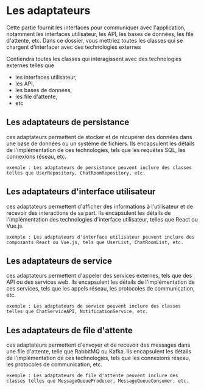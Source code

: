 # Les adaptateurs

Cette partie fournit les interfaces pour communiquer avec l'application, notamment les interfaces utilisateur, les API, les bases de données, les file d'attente, etc. Dans ce dossier, vous mettriez toutes les classes qui se chargent d'interfacer avec des technologies externes

Contiendra toutes les classes qui interagissent avec des technologies externes telles que

- les interfaces utilisateur,
- les API,
- les bases de données,
- les file d'attente,
- etc

## Les adaptateurs de persistance

ces adaptateurs permettent de stocker et de récupérer des données dans une base de données ou un système de fichiers. Ils encapsulent les détails de l'implémentation de ces technologies, tels que les requêtes SQL, les connexions réseau, etc.

`exemple : Les adaptateurs de persistance peuvent inclure des classes telles que UserRepository, ChatRoomRepository, etc.`

## Les adaptateurs d'interface utilisateur

ces adaptateurs permettent d'afficher des informations à l'utilisateur et de recevoir des interactions de sa part. Ils encapsulent les détails de l'implémentation des technologies d'interface utilisateur, telles que React ou Vue.js.

`exemple : Les adaptateurs d'interface utilisateur peuvent inclure des composants React ou Vue.js, tels que UserList, ChatRoomList, etc.`

## Les adaptateurs de service

ces adaptateurs permettent d'appeler des services externes, tels que des API ou des services web. Ils encapsulent les détails de l'implémentation de ces services, tels que les appels réseau, les protocoles de communication, etc.

`exemple : Les adaptateurs de service peuvent inclure des classes telles que ChatServiceAPI, NotificationService, etc.`

## Les adaptateurs de file d'attente

ces adaptateurs permettent d'envoyer et de recevoir des messages dans une file d'attente, telle que RabbitMQ ou Kafka. Ils encapsulent les détails de l'implémentation de ces technologies, tels que les connexions réseau, les protocoles de communication, etc.

`exemple : Les adaptateurs de file d'attente peuvent inclure des classes telles que MessageQueueProducer, MessageQueueConsumer, etc.`
